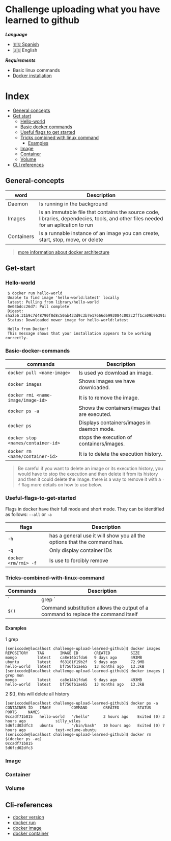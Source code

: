 # Challenge uploading what you have learned to github

***Language***
- [🇪🇸 Spanish](./README.es.md)
- 🇺🇸 English

***Requirements***
- Basic linux commands
- [Docker installation](https://docs.docker.com/get-docker/)

# Index
- [General concepts](##General-concepts)
- [Get start](##Get-start)
  - [Hello-world](###Hello-world)
  - [Basic docker commands](###Basic-docker-commands)
  - [Useful flags to get started](###Useful-flags-to-get-started)
  - [Tricks combined with linux command](###Tricks-combined-with-linux-command)
    - [Examples](###Examples)
  - [Image](###Image)
  - [Container](###Containers)
  - [Volume](###Volume)
- [CLI references](##Cli-references)

## General-concepts
| word | Description |
| --- | --- |
| Daemon | Is running in the background |
|Images | Is an immutable file that contains the source code, libraries, dependecies, tools, and other files needed for an aplication to run |
| Containers | Is a runnable instance of an image you can create, start, stop, move, or delete |

> [more information about docker architecture](https://docs.docker.com/get-started/overview/#docker-architecture)

## Get-start

### Hello-world
```
 $ docker run hello-world
 Unable to find image 'hello-world:latest' locally
 latest: Pulling from library/hello-world
 0e03bdcc26d7: Pull complete 
 Digest: sha256:31b9c7d48790f0d8c50ab433d9c3b7e17666d6993084c002c2ff1ca09b96391d
 Status: Downloaded newer image for hello-world:latest

 Hello from Docker!
 This message shows that your installation appears to be working correctly.
```
### Basic-docker-commands
| commands | Description |
| --- | --- |
|`docker pull <name-image>` | Is used yo download an image. |
|`docker images` | Shows images we have downloaded. |
|`docker rmi <name-image/image-id>` | It is to remove the image. |
|`docker ps -a`| Shows the containers/images that are executed. |
|`docker ps`| Displays containers/images in daemon mode. |
|`docker stop <names/container-id>` | stops the execution of containers/images. |
|`docker rm <name/container-id>`| It is to delete the execution history. |

> Be careful if you want to delete an image or its execution history, you would have to stop the execution and then delete it from its history and then it could delete the image. there is a way to remove it with a `-f` flag more details on how to use below.

### Useful-flags-to-get-started
Flags in docker have their full mode and short mode.
They can be identified as follows: `--all` or `-a`

| flags | Description |
| --- | --- |
|`-h` | has a general use it will show you all the options that the command has.|
|`-q` | Only display container IDs|
|`docker <rm/rmi> -f` | Is use to forcibly remove |

### Tricks-combined-with-linux-command

| Commands | Description |
| --- | --- |
|`| grep <keyword>` | To filter.|
|`$()` | Command substitution allows the output of a command to replace the command itself | 

#### Examples
1 grep
```
[senixcode@localhost challenge-upload-learned-github]$ docker images 
REPOSITORY    TAG       IMAGE ID       CREATED         SIZE
mongo         latest    ca8e14b1fda6   9 days ago      493MB
ubuntu        latest    f63181f19b2f   9 days ago      72.9MB
hello-world   latest    bf756fb1ae65   13 months ago   13.3kB
[senixcode@localhost challenge-upload-learned-github]$ docker images | grep mon
mongo         latest    ca8e14b1fda6   9 days ago      493MB
hello-world   latest    bf756fb1ae65   13 months ago   13.3kB
```
2 $(), this will delete all history
```
[senixcode@localhost challenge-upload-learned-github]$ docker ps -a
CONTAINER ID   IMAGE         COMMAND       CREATED        STATUS                   PORTS     NAMES
0ccadf71b815   hello-world   "/hello"      3 hours ago    Exited (0) 3 hours ago             silly_wiles
5d6fcd02dfc3   ubuntu        "/bin/bash"   10 hours ago   Exited (0) 7 hours ago             test-volume-ubuntu
[senixcode@localhost challenge-upload-learned-github]$ docker rm $(docker ps -aq)
0ccadf71b815
5d6fcd02dfc3
```
### Image
### Container
### Volume
## Cli-references
- [docker version](https://docs.docker.com/engine/reference/commandline/version/) 
- [docker run](https://docs.docker.com/engine/reference/commandline/run/) 
- [docker image](https://docs.docker.com/engine/reference/commandline/image/) 
- [docker container](https://docs.docker.com/engine/reference/commandline/container/) 

